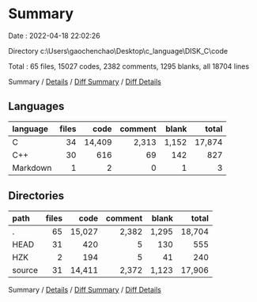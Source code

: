 # Summary

Date : 2022-04-18 22:02:26

Directory c:\Users\gaochenchao\Desktop\c_language\DISK_C\code

Total : 65 files,  15027 codes, 2382 comments, 1295 blanks, all 18704 lines

Summary / [Details](details.md) / [Diff Summary](diff.md) / [Diff Details](diff-details.md)

## Languages
| language | files | code | comment | blank | total |
| :--- | ---: | ---: | ---: | ---: | ---: |
| C | 34 | 14,409 | 2,313 | 1,152 | 17,874 |
| C++ | 30 | 616 | 69 | 142 | 827 |
| Markdown | 1 | 2 | 0 | 1 | 3 |

## Directories
| path | files | code | comment | blank | total |
| :--- | ---: | ---: | ---: | ---: | ---: |
| . | 65 | 15,027 | 2,382 | 1,295 | 18,704 |
| HEAD | 31 | 420 | 5 | 130 | 555 |
| HZK | 2 | 194 | 5 | 41 | 240 |
| source | 31 | 14,411 | 2,372 | 1,123 | 17,906 |

Summary / [Details](details.md) / [Diff Summary](diff.md) / [Diff Details](diff-details.md)